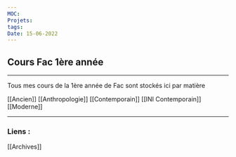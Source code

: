 ```yaml
---
MOC: 
Projets:
tags:
Date: 15-06-2022
---
```


## Cours Fac 1ère année

---

Tous mes cours de la 1ère année de Fac sont stockés ici par matière

[[Ancien]]
[[Anthropologie]]
[[Contemporain]]
[[INI Contemporain]]
[[Moderne]]



---
### Liens :

[[Archives]]

